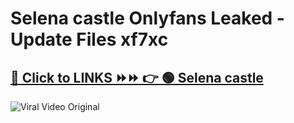 
 # Selena castle Onlyfans Leaked - Update Files xf7xc

## <h2><a href="https://clipsfans.com/Selena_castle&ref=git">🔗 Click to LINKS ⏩⏩ 👉 🟢 Selena castle </a></h2>

<a href="https://clipsfans.com/Selena_castle&ref=git" rel="nofollow" data-target="animated-image.originalLink"><img src="https://i.ibb.co.com/xMMVF88/686577567.gif" alt="Viral Video Original" style="max-width: 100%; display: inline-block;" data-target="animated-image.originalImage"></a>

